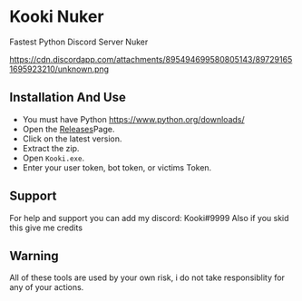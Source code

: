# Kooki Nuker
Fastest Python Discord Server Nuker

https://cdn.discordapp.com/attachments/895494699580805143/897291651695923210/unknown.png

## Installation And Use
- You must have Python https://www.python.org/downloads/
- Open the [Releases](https://github.com/kookiKW/KookiNuker.git)Page.
- Click on the latest version.
- Extract the zip.
- Open `Kooki.exe`.
- Enter your user token, bot token, or victims Token.

## Support
For help and support you can add my discord: Kooki#9999
Also if you skid this give me credits

## Warning
All of these tools are used by your own risk, i do not take responsiblity for any of your actions.
